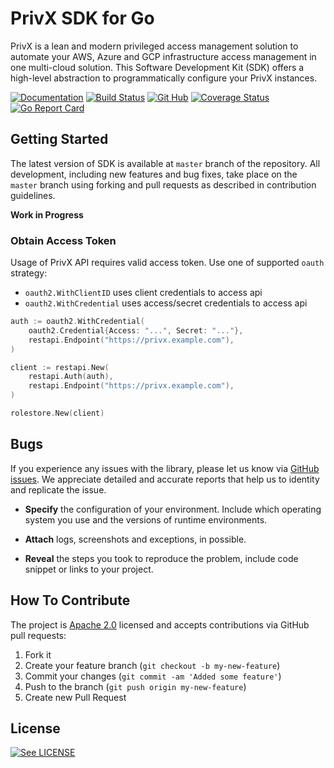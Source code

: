 # PrivX SDK for Go

PrivX is a lean and modern privileged access management solution to automate your AWS, Azure and GCP infrastructure access management in one multi-cloud solution. This Software Development Kit (SDK) offers a high-level abstraction to programmatically configure your PrivX instances.

[![Documentation](https://godoc.org/github.com/SSHcom/privx-sdk-go?status.svg)](http://godoc.org/github.com/SSHcom/privx-sdk-go)
[![Build Status](https://img.shields.io/github/workflow/status/SSHcom/privx-sdk-go/Go)](https://github.com/SSHcom/privx-sdk-go/actions)
[![Git Hub](https://img.shields.io/github/last-commit/SSHcom/privx-sdk-go.svg)](https://github.com/SSHcom/privx-sdk-go/actions)
[![Coverage Status](https://coveralls.io/repos/github/SSHcom/privx-sdk-go/badge.svg?branch=master)](https://coveralls.io/github/SSHcom/privx-sdk-go?branch=master)
[![Go Report Card](https://goreportcard.com/badge/github.com/SSHcom/privx-sdk-go)](https://goreportcard.com/report/github.com/SSHcom/privx-sdk-go)


## Getting Started

The latest version of SDK is available at `master` branch of the repository. All development, including new features and bug fixes, take place on the `master` branch using forking and pull requests as described in contribution guidelines.

**Work in Progress**

### Obtain Access Token

Usage of PrivX API requires valid access token. Use one of supported `oauth` strategy:
* `oauth2.WithClientID` uses client credentials to access api
* `oauth2.WithCredential` uses access/secret credentials to access api


```go
auth := oauth2.WithCredential(
	oauth2.Credential{Access: "...", Secret: "..."},
	restapi.Endpoint("https://privx.example.com"),
)

client := restapi.New(
	restapi.Auth(auth),
	restapi.Endpoint("https://privx.example.com"),
)

rolestore.New(client)
```

## Bugs

If you experience any issues with the library, please let us know via [GitHub issues](https://github.com/SSHcom/privx-sdk-go/issues). We appreciate detailed and accurate reports that help us to identity and replicate the issue.

* **Specify** the configuration of your environment. Include which operating system you use and the versions of runtime environments.

* **Attach** logs, screenshots and exceptions, in possible.

* **Reveal** the steps you took to reproduce the problem, include code snippet or links to your project.


## How To Contribute

The project is [Apache 2.0](LICENSE) licensed and accepts contributions via GitHub pull requests:

1. Fork it
2. Create your feature branch (`git checkout -b my-new-feature`)
3. Commit your changes (`git commit -am 'Added some feature'`)
4. Push to the branch (`git push origin my-new-feature`)
5. Create new Pull Request


## License

[![See LICENSE](https://img.shields.io/github/license/SSHcom/privx-sdk-go.svg?style=for-the-badge)](LICENSE)
